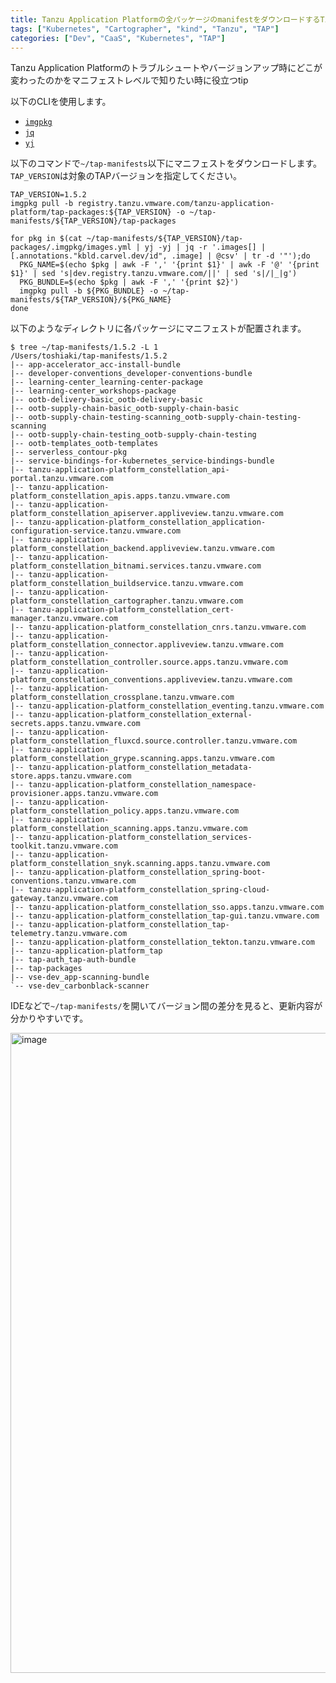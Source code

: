 ```yaml
---
title: Tanzu Application Platformの全パッケージのmanifestをダウンロードするTip
tags: ["Kubernetes", "Cartographer", "kind", "Tanzu", "TAP"]
categories: ["Dev", "CaaS", "Kubernetes", "TAP"]
---
```


Tanzu Application Platformのトラブルシュートやバージョンアップ時にどこが変わったのかをマニフェストレベルで知りたい時に役立つtip

以下のCLIを使用します。

* [`imgpkg`](https://carvel.dev/imgpkg/)
* [`jq`](https://jqlang.github.io/jq/)
* [`yj`](https://github.com/sclevine/yj)

以下のコマンドで`~/tap-manifests`以下にマニフェストをダウンロードします。`TAP_VERSION`は対象のTAPバージョンを指定してください。

```
TAP_VERSION=1.5.2
imgpkg pull -b registry.tanzu.vmware.com/tanzu-application-platform/tap-packages:${TAP_VERSION} -o ~/tap-manifests/${TAP_VERSION}/tap-packages

for pkg in $(cat ~/tap-manifests/${TAP_VERSION}/tap-packages/.imgpkg/images.yml | yj -yj | jq -r '.images[] | [.annotations."kbld.carvel.dev/id", .image] | @csv' | tr -d '"');do
  PKG_NAME=$(echo $pkg | awk -F ',' '{print $1}' | awk -F '@' '{print $1}' | sed 's|dev.registry.tanzu.vmware.com/||' | sed 's|/|_|g')
  PKG_BUNDLE=$(echo $pkg | awk -F ',' '{print $2}')
  imgpkg pull -b ${PKG_BUNDLE} -o ~/tap-manifests/${TAP_VERSION}/${PKG_NAME}
done
```

以下のようなディレクトリに各パッケージにマニフェストが配置されます。


```
$ tree ~/tap-manifests/1.5.2 -L 1
/Users/toshiaki/tap-manifests/1.5.2
|-- app-accelerator_acc-install-bundle
|-- developer-conventions_developer-conventions-bundle
|-- learning-center_learning-center-package
|-- learning-center_workshops-package
|-- ootb-delivery-basic_ootb-delivery-basic
|-- ootb-supply-chain-basic_ootb-supply-chain-basic
|-- ootb-supply-chain-testing-scanning_ootb-supply-chain-testing-scanning
|-- ootb-supply-chain-testing_ootb-supply-chain-testing
|-- ootb-templates_ootb-templates
|-- serverless_contour-pkg
|-- service-bindings-for-kubernetes_service-bindings-bundle
|-- tanzu-application-platform_constellation_api-portal.tanzu.vmware.com
|-- tanzu-application-platform_constellation_apis.apps.tanzu.vmware.com
|-- tanzu-application-platform_constellation_apiserver.appliveview.tanzu.vmware.com
|-- tanzu-application-platform_constellation_application-configuration-service.tanzu.vmware.com
|-- tanzu-application-platform_constellation_backend.appliveview.tanzu.vmware.com
|-- tanzu-application-platform_constellation_bitnami.services.tanzu.vmware.com
|-- tanzu-application-platform_constellation_buildservice.tanzu.vmware.com
|-- tanzu-application-platform_constellation_cartographer.tanzu.vmware.com
|-- tanzu-application-platform_constellation_cert-manager.tanzu.vmware.com
|-- tanzu-application-platform_constellation_cnrs.tanzu.vmware.com
|-- tanzu-application-platform_constellation_connector.appliveview.tanzu.vmware.com
|-- tanzu-application-platform_constellation_controller.source.apps.tanzu.vmware.com
|-- tanzu-application-platform_constellation_conventions.appliveview.tanzu.vmware.com
|-- tanzu-application-platform_constellation_crossplane.tanzu.vmware.com
|-- tanzu-application-platform_constellation_eventing.tanzu.vmware.com
|-- tanzu-application-platform_constellation_external-secrets.apps.tanzu.vmware.com
|-- tanzu-application-platform_constellation_fluxcd.source.controller.tanzu.vmware.com
|-- tanzu-application-platform_constellation_grype.scanning.apps.tanzu.vmware.com
|-- tanzu-application-platform_constellation_metadata-store.apps.tanzu.vmware.com
|-- tanzu-application-platform_constellation_namespace-provisioner.apps.tanzu.vmware.com
|-- tanzu-application-platform_constellation_policy.apps.tanzu.vmware.com
|-- tanzu-application-platform_constellation_scanning.apps.tanzu.vmware.com
|-- tanzu-application-platform_constellation_services-toolkit.tanzu.vmware.com
|-- tanzu-application-platform_constellation_snyk.scanning.apps.tanzu.vmware.com
|-- tanzu-application-platform_constellation_spring-boot-conventions.tanzu.vmware.com
|-- tanzu-application-platform_constellation_spring-cloud-gateway.tanzu.vmware.com
|-- tanzu-application-platform_constellation_sso.apps.tanzu.vmware.com
|-- tanzu-application-platform_constellation_tap-gui.tanzu.vmware.com
|-- tanzu-application-platform_constellation_tap-telemetry.tanzu.vmware.com
|-- tanzu-application-platform_constellation_tekton.tanzu.vmware.com
|-- tanzu-application-platform_tap
|-- tap-auth_tap-auth-bundle
|-- tap-packages
|-- vse-dev_app-scanning-bundle
`-- vse-dev_carbonblack-scanner
```



IDEなどで`~/tap-manifests/`を開いてバージョン間の差分を見ると、更新内容が分かりやすいです。

<img width="1024" alt="image" src="https://github.com/making/blog.ik.am/assets/106908/a545296c-78e4-4a1b-a3b4-a75c3d571ffe">

<!--
TMC_VERSION=1.0.0
imgpkg pull -b harbor.172-19-255-210.sslip.io/tanzumc/package-repository:${TMC_VERSION} -o ~/tmc/${TMC_VERSION}/tmc-packages

for pkg in $(cat ~/tmc/${TMC_VERSION}/tmc-packages/.imgpkg/images.yml | yj -yj | jq -r '.images[] | [.annotations."kbld.carvel.dev/id", .image] | @csv' | tr -d '"');do
  PKG_NAME=$(echo $pkg | awk -F ',' '{print $1}' | sed 's|702834246803.dkr.ecr.us-west-2.amazonaws.com/||' | sed 's|/|_|g' | sed 's|@|_|g' | sed 's|:|_|g')
  PKG_BUNDLE=$(echo $pkg | awk -F ',' '{print $2}')
  imgpkg pull -b ${PKG_BUNDLE} -o ~/tmc/${TMC_VERSION}/${PKG_NAME}
done
-->

